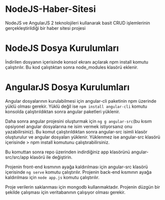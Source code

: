 # NodeJS-Haber-Sitesi
NodeJS ve AngularJS 2 teknolojileri kullanarak basit CRUD işlemlerinin gerçekleştirildiği bir haber sitesi projesi

# NodeJS Dosya Kurulumları
İndirilen dosyanın içerisinde konsol ekranı açılarak npm install komutu çalıştırılır. Bu kod çalıştıktan sonra node_modules klasörü eklenir.

# AngularJS Dosya Kurulumları
Angular dosyalarının kurulabilmesi için angular-cli paketinin npm üzerinde yüklü olması gerekir. Yüklü değil ise ```npm install angular-cli``` komutu konsolda çalıştırıldıktan sonra angular paketleri yüklenir.

Daha sonra angular projesini oluşturmak için ```ng g angular-src```(bu kısım opsiyonel angular dosyalarına ne isim vermek istiyorsanız onu yazabilirsiniz). Bu komut çalıştırıldıktan sonra angular-src isimli klasör oluşturulur ve angular dosyaları yüklenir. Yüklenmez ise angular-src klasörü içerisinde > npm install komutunu çalıştırabilirsiniz.

Bu komuttan sonra repo üzerinden indirdiğiniz app klasörünü angular-src/src/app klasörü ile değiştirin.

Projenin front-end kısmının ayağa kaldırılması için angular-src klasörü içerisinde ```ng serve``` komutu çalıştırılır.
Projenin back-end kısmının ayağa kaldırılması için ```node app.js``` komutu çalıştırılır.

Proje verilerin saklanması için mongodb kullanmaktadır. Projenin düzgün bir şekilde çalışması için veritabanının çalışıyor olması gerekir.
